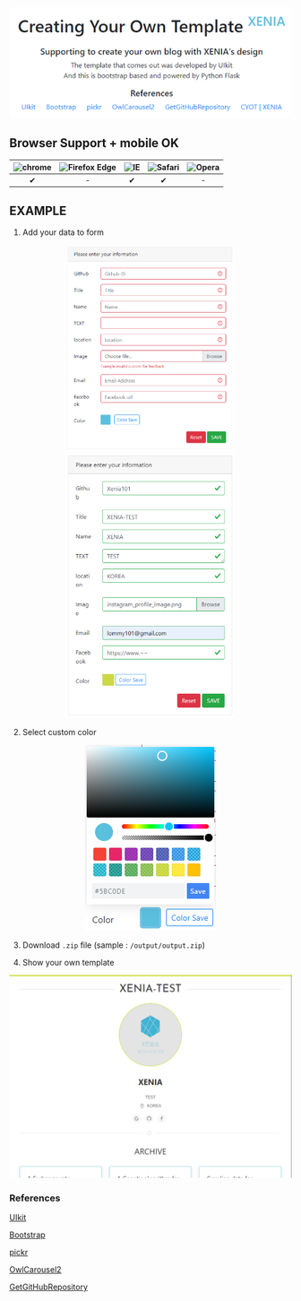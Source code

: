 <p align=center>
  <img src="https://github.com/Xenia101/Creating-Your-Own-Template/blob/master/img/main.PNG?raw=true">
</p>

## Browser Support + mobile OK

| ![chrome](https://camo.githubusercontent.com/26846e979600799e9f4273d38bd9e5cb7bb8d6d0/68747470733a2f2f7261772e6769746875622e636f6d2f616c7272612f62726f777365722d6c6f676f732f6d61737465722f7372632f6368726f6d652f6368726f6d655f34387834382e706e67) 	| ![Firefox Edge](https://camo.githubusercontent.com/6087557f69ec6585eb7f8d7bd7d9ecb6b7f51ba1/68747470733a2f2f7261772e6769746875622e636f6d2f616c7272612f62726f777365722d6c6f676f732f6d61737465722f7372632f66697265666f782f66697265666f785f34387834382e706e67) 	| ![IE](https://camo.githubusercontent.com/4b062fb12353b0ef8420a72ddc3debf6b2ee5747/68747470733a2f2f7261772e6769746875622e636f6d2f616c7272612f62726f777365722d6c6f676f732f6d61737465722f7372632f617263686976652f696e7465726e65742d6578706c6f7265725f392d31312f696e7465726e65742d6578706c6f7265725f392d31315f34387834382e706e67) 	| ![Safari](https://camo.githubusercontent.com/6fbaeb334b99e74ddd89190a42766ea3b4600d2c/68747470733a2f2f7261772e6769746875622e636f6d2f616c7272612f62726f777365722d6c6f676f732f6d61737465722f7372632f7361666172692f7361666172695f34387834382e706e67) 	| ![Opera](https://camo.githubusercontent.com/96d2405a936da1fb8988db0c1d304d3db04b8a52/68747470733a2f2f7261772e6769746875622e636f6d2f616c7272612f62726f777365722d6c6f676f732f6d61737465722f7372632f6f706572612f6f706572615f34387834382e706e67) 	|
|:------:	|:------------:	|:--:	|:------:	|:-----:	|
|    ✔   	|       -      	|  ✔ 	|    ✔   	|   -   	|

## EXAMPLE

1. Add your data to form

<p align=center float="left">
  <img width="300px" src="https://github.com/Xenia101/Creating-Your-Own-Template/blob/master/img/form.PNG?raw=true">
  <img width="300px" src="https://github.com/Xenia101/Creating-Your-Own-Template/blob/master/img/form2.PNG?raw=true">
</p>

2. Select custom color

<p align=center>
  <img src="https://github.com/Xenia101/Creating-Your-Own-Template/blob/master/img/color.PNG?raw=true">
</p>

3. Download ```.zip``` file (sample : ```/output/output.zip```)

4. Show your own template

<p align=center>
  <img src="https://github.com/Xenia101/Creating-Your-Own-Template/blob/master/img/sample.PNG?raw=true">
</p>

### References

[UIkit](https://getuikit.com/)

[Bootstrap](https://getbootstrap.com/)

[pickr](https://github.com/Simonwep/pickr)

[OwlCarousel2](https://owlcarousel2.github.io/OwlCarousel2/) 

[GetGitHubRepository](https://github.com/Xenia101/get-GitHub-Repository)
